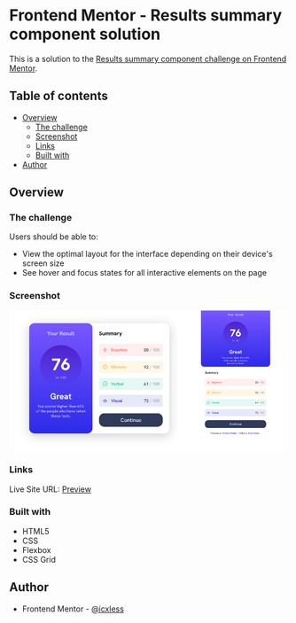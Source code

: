 # Frontend Mentor - Results summary component solution

This is a solution to the [Results summary component challenge on Frontend Mentor](https://www.frontendmentor.io/challenges/results-summary-component-CE_K6s0maV).

## Table of contents

- [Overview](#overview)
  - [The challenge](#the-challenge)
  - [Screenshot](#screenshot)
  - [Links](#links)
  - [Built with](#built-with)
- [Author](#author)

## Overview

### The challenge

Users should be able to:

- View the optimal layout for the interface depending on their device's screen size
- See hover and focus states for all interactive elements on the page

### Screenshot

![ ](./assets/preview.png)

### Links

Live Site URL: [Preview](https://icxless.github.io/Results-Summary-Component-Frontend-Mentor-Challenge/)

### Built with

- HTML5
- CSS
- Flexbox
- CSS Grid

## Author

- Frontend Mentor - [@icxless](https://www.frontendmentor.io/profile/Icxless)
